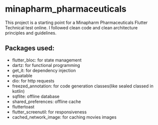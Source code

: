 # minapharm_pharmaceuticals

This project is a starting point for a Minapharm Pharmaceuticals Flutter Technical test online.
I followed clean code and clean architecture principles and guidelines.

## Packages used:
- flutter_bloc: for state management  
- dartz: for functional programming  
- get_it: for dependency injection
- equatable  
- dio: for http requests
- freezed_annotation: for code generation classes(like sealed classed in kotlin)  
- sqflite: offline database   
- shared_preferences: offline cache  
- fluttertoast  
- flutter_screenutil: for responsiveness  
- cached_network_image: for caching movies images  
